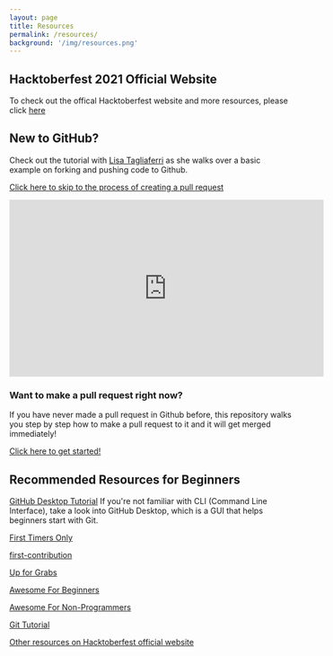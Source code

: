 ```yaml
---
layout: page
title: Resources
permalink: /resources/
background: '/img/resources.png'
---
```


## Hacktoberfest 2021 Official Website

To check out the offical Hacktoberfest website and more resources, please click [here](https://hacktoberfest.digitalocean.com/)

## New to GitHub?

Check out the tutorial with [Lisa Tagliaferri](https://www.linkedin.com/in/lisa-tagliaferri/) as she walks over a basic example on forking and pushing code to Github.

[Click here to skip to the process of creating a pull request](https://www.youtube.com/watch?v=i-Mxkvo1_Fc&t=1140s)
<p align="center">
    <iframe width="560" height="315" src="https://www.youtube.com/embed/i-Mxkvo1_Fc" title="YouTube video player" frameborder="0" allow="accelerometer; autoplay; clipboard-write; encrypted-media; gyroscope; picture-in-picture" allowfullscreen></iframe>
</p>

### Want to make a pull request right now?

If you have never made a pull request in Github before, this repository walks you step by step how to make a pull request to it and it will get merged immediately!

[Click here to get started!](https://github.com/firstcontributions/first-contributions/blob/master/README.md)

## Recommended Resources for Beginners

[GitHub Desktop Tutorial](https://docs.github.com/en/desktop/installing-and-configuring-github-desktop/overview/getting-started-with-github-desktop)
If you're not familiar with CLI (Command Line Interface), take a look into GitHub Desktop, which is a GUI that helps beginners start with Git.

[First Timers Only](https://www.firsttimersonly.com)

[first-contribution](https://github.com/firstcontributions/first-contributions)

[Up for Grabs](https://up-for-grabs.net)

[Awesome For Beginners](https://github.com/mungell/awesome-for-beginners)

[Awesome For Non-Programmers](https://github.com/szabgab/awesome-for-non-programmers)

[Git Tutorial](https://git-scm.com/docs/gittutorial)

[Other resources on Hacktoberfest official website](https://hacktoberfest.digitalocean.com/resources/beginners)
